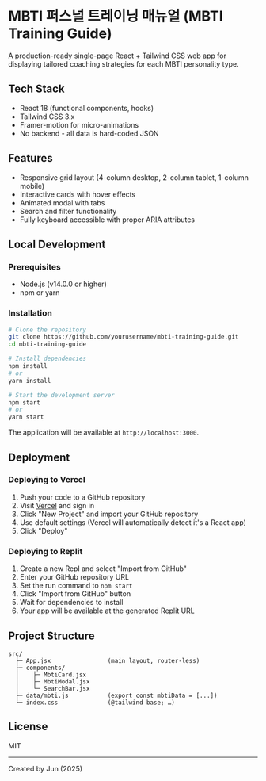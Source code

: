 # MBTI 퍼스널 트레이닝 매뉴얼 (MBTI Training Guide)

A production-ready single-page React + Tailwind CSS web app for displaying tailored coaching strategies for each MBTI personality type.

## Tech Stack
- React 18 (functional components, hooks)
- Tailwind CSS 3.x
- Framer-motion for micro-animations
- No backend - all data is hard-coded JSON

## Features
- Responsive grid layout (4-column desktop, 2-column tablet, 1-column mobile)
- Interactive cards with hover effects
- Animated modal with tabs
- Search and filter functionality
- Fully keyboard accessible with proper ARIA attributes

## Local Development

### Prerequisites
- Node.js (v14.0.0 or higher)
- npm or yarn

### Installation
```bash
# Clone the repository
git clone https://github.com/yourusername/mbti-training-guide.git
cd mbti-training-guide

# Install dependencies
npm install
# or
yarn install

# Start the development server
npm start
# or
yarn start
```

The application will be available at `http://localhost:3000`.

## Deployment

### Deploying to Vercel
1. Push your code to a GitHub repository
2. Visit [Vercel](https://vercel.com) and sign in
3. Click "New Project" and import your GitHub repository
4. Use default settings (Vercel will automatically detect it's a React app)
5. Click "Deploy"

### Deploying to Replit
1. Create a new Repl and select "Import from GitHub"
2. Enter your GitHub repository URL
3. Set the run command to `npm start`
4. Click "Import from GitHub" button
5. Wait for dependencies to install
6. Your app will be available at the generated Replit URL

## Project Structure
```
src/
  ├─ App.jsx                (main layout, router-less)
  ├─ components/
  │    ├─ MbtiCard.jsx
  │    ├─ MbtiModal.jsx
  │    └─ SearchBar.jsx
  ├─ data/mbti.js           (export const mbtiData = [...])
  └─ index.css              (@tailwind base; …)
```

## License
MIT

---

Created by Jun (2025)
